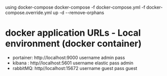 using docker-compose
docker-compose -f docker-compose.yml -f docker-compose.override.yml up -d --remove-orphans

# docker application URLs - Local environment (docker container)

- portainer: http://localhost:9000 username admin pass  
- kibana : http//localhost:5601  username elastic pass admin
- rabbitMQ: http//localhost:15672 username guest pass guest

